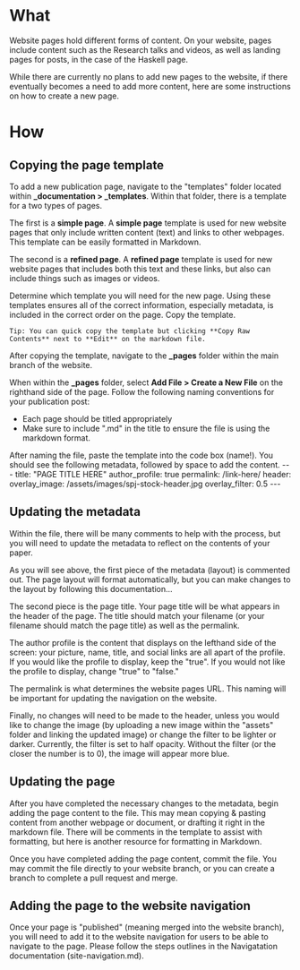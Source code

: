 # What

Website pages hold different forms of content. On your website, pages include content such as the Research talks and videos, as well as landing pages for posts, in the case of the Haskell page.

While there are currently no plans to add new pages to the website, if there eventually becomes a need to add more content, here are some instructions on how to create a new page. 


# How

## Copying the page template

To add a new publication page, navigate to the "templates" folder located  within **_documentation > _templates**. Within that folder, there is a template for a two types of pages. 

The first is a **simple page**. A **simple page** template is used for new website pages that only include written content (text) and links to other webpages. This template can be easily formatted in Markdown.

The second is a **refined page**. A **refined page** template is used for new website pages that includes both this text and these links, but also can include things such as images or videos.

Determine which template you will need for the new page. Using these templates ensures all of the correct information, especially metadata, is included in the correct order on the page. Copy the template.

    Tip: You can quick copy the template but clicking **Copy Raw Contents** next to **Edit** on the markdown file. 

After copying the template, navigate to the **_pages** folder within the main branch of the website. 

When within the **_pages** folder, select **Add File > Create a New File** on the righthand side of the page. Follow the following naming conventions for your publication post:
- Each page should be titled appropriately  
- Make sure to include ".md" in the title to ensure the file is using the markdown format.

After naming the file, paste the template into the code box (name!). You should see the following metadata, followed by space to add the content.
    ---
    <!--# layout -->
    title: "PAGE TITLE HERE"
    author_profile: true
    permalink: /link-here/
    header:
        overlay_image: /assets/images/spj-stock-header.jpg 
        overlay_filter: 0.5
    ---


## Updating the metadata

Within the file, there will be many comments to help with the process, but you will need to update the metadata to reflect on the contents of your paper.

As you will see above, the first piece of the metadata (layout) is commented out. The page layout will format automatically, but you can make changes to the layout by following this documentation...

The second piece is the page title. Your page title will be what appears in the header of the page. The title should match your filename (or your filename should match the page title) as well as the permalink.

The author profile is the content that displays on the lefthand side of the screen: your picture, name, title, and social links are all apart of the profile. If you would like the profile to display, keep the "true". If you would not like the profile to display, change "true" to "false." 

The permalink is what determines the website pages URL. This naming will be important for updating the navigation on the website. 

Finally, no changes will need to be made to the header, unless you would like to change the image (by uploading a new image within the "assets" folder and linking the updated image) or change the filter to be lighter or darker. Currently, the filter is set to half opacity. Without the filter (or the closer the number is to 0), the image will appear more blue. 


## Updating the page

After you have completed the necessary changes to the metadata, begin adding the page content to the file. This may mean copying & pasting content from another webpage or document, or drafting it right in the markdown file. There will be comments in the template to assist with formatting, but here is another resource for formatting in Markdown.

Once you have completed adding the page content, commit the file. You may commit the file directly to your website branch, or you can create a branch to complete a pull request and merge. 


## Adding the page to the website navigation

Once your page is "published" (meaning merged into the website branch), you will need to add it to the website navigation for users to be able to navigate to the page. Please follow the steps outlines in the Navigatation documentation (site-navigation.md).